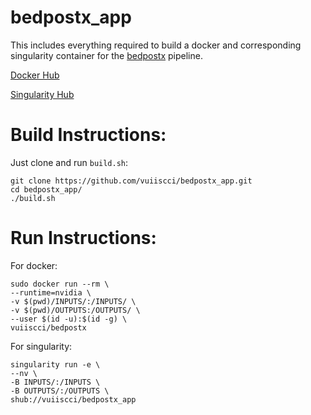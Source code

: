 # bedpostx_app
This includes everything required to build a docker and corresponding singularity container for the [bedpostx](https://github.com/justinblaber/bedpostx) pipeline.

[Docker Hub](https://hub.docker.com/r/vuiiscci/bedpostx/tags/)

[Singularity Hub](https://www.singularity-hub.org/collections/823)

# Build Instructions:
Just clone and run `build.sh`:
```
git clone https://github.com/vuiiscci/bedpostx_app.git
cd bedpostx_app/
./build.sh
```

# Run Instructions:
For docker:
```
sudo docker run --rm \
--runtime=nvidia \
-v $(pwd)/INPUTS/:/INPUTS/ \
-v $(pwd)/OUTPUTS:/OUTPUTS/ \
--user $(id -u):$(id -g) \
vuiiscci/bedpostx
```
For singularity:
```
singularity run -e \
--nv \
-B INPUTS/:/INPUTS \
-B OUTPUTS/:/OUTPUTS \
shub://vuiiscci/bedpostx_app
```
